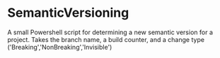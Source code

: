 # SemanticVersioning
A small Powershell script for determining a new semantic version for a project. Takes the branch name, a build counter, and a change type ('Breaking','NonBreaking','Invisible')
